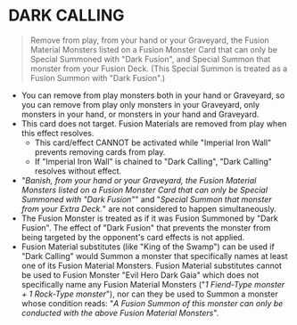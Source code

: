 # DARK CALLING

> Remove from play, from your hand or your Graveyard, the Fusion Material Monsters listed on a Fusion Monster Card that can only be Special Summoned with "Dark Fusion", and Special Summon that monster from your Fusion Deck. (This Special Summon is treated as a Fusion Summon with "Dark Fusion".)

*   You can remove from play monsters both in your hand or Graveyard, so you can remove from play only monsters in your Graveyard, only monsters in your hand, or monsters in your hand and Graveyard.
*   This card does not target. Fusion Materials are removed from play when this effect resolves.
    *   This card/effect CANNOT be activated while "Imperial Iron Wall" prevents removing cards from play.
    *   If "Imperial Iron Wall" is chained to "Dark Calling", "Dark Calling" resolves without effect.
*   "_Banish, from your hand or your Graveyard, the Fusion Material Monsters listed on a Fusion Monster Card that can only be Special Summoned with "Dark Fusion"_" and "_Special Summon that monster from your Extra Deck._" are not considered to happen simultaneously.
*   The Fusion Monster is treated as if it was Fusion Summoned by "Dark Fusion". The effect of "Dark Fusion" that prevents the monster from being targeted by the opponent's card effects is not applied.
*   Fusion Material substitutes (like "King of the Swamp") can be used if "Dark Calling" would Summon a monster that specifically names at least one of its Fusion Material Monsters. Fusion Material substitutes cannot be used to Fusion Monster "Evil Hero Dark Gaia" which does not specifically name any Fusion Material Monsters ("_1 Fiend-Type monster + 1 Rock-Type monster_"), nor can they be used to Summon a monster whose condition reads: "_A Fusion Summon of this monster can only be conducted with the above Fusion Material Monsters_".
